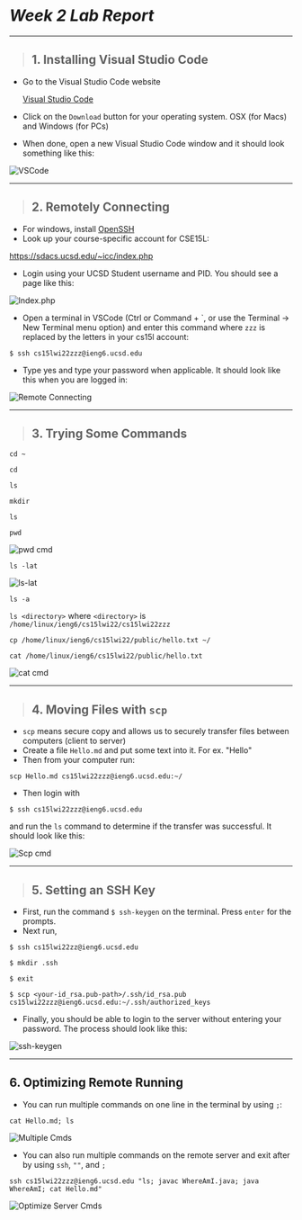 # *Week 2 Lab Report*
---

> ## 1. **Installing Visual Studio Code**
* Go to the Visual Studio Code website 

    [Visual Studio Code](https://code.visualstudio.com/)
* Click on the `Download` button for your operating system. OSX (for Macs) and Windows (for PCs)
* When done, open a new Visual Studio Code window and it should look something like this: 

![VSCode](VSCode.png)

---


> ## 2. **Remotely Connecting**
* For windows, install [OpenSSH](https://docs.microsoft.com/en-us/windows-server/administration/openssh/openssh_install_firstuse)
* Look up your course-specific account for CSE15L:

https://sdacs.ucsd.edu/~icc/index.php

* Login using your UCSD Student username and PID. You should see a page like this: 

![Index.php](IndexPHP.png)

* Open a terminal in VSCode (Ctrl or Command + `, or use the Terminal → New Terminal menu option) and enter this command where ``zzz`` is replaced by the letters in your cs15l account: 
```
$ ssh cs15lwi22zzz@ieng6.ucsd.edu
```
* Type yes and type your password when applicable. It should look like this when you are logged in:

![Remote Connecting](RemoteConnecting.png)

---

> ## 3. **Trying Some Commands**
`cd ~`

`cd`

`ls`

`mkdir`

`ls`

`pwd`

![pwd cmd](pwd.png)

`ls -lat`

![ls-lat](ls-lat.png)

`ls -a`

`ls <directory>` where `<directory>` is `/home/linux/ieng6/cs15lwi22/cs15lwi22zzz`

`cp /home/linux/ieng6/cs15lwi22/public/hello.txt ~/`

`cat /home/linux/ieng6/cs15lwi22/public/hello.txt`

![cat cmd](cat.png)

---

> ## 4. **Moving Files with `scp`**
* `scp` means secure copy and allows us to securely transfer files between computers (client to server)
* Create a file `Hello.md` and put some text into it. For ex. "Hello"
* Then from your computer run:
```
scp Hello.md cs15lwi22zzz@ieng6.ucsd.edu:~/
```
* Then login with 
```
$ ssh cs15lwi22zzz@ieng6.ucsd.edu
```
and run the `ls` command to determine if the transfer was successful. It should look like this: 

![Scp cmd](Scp.png)

---

>## 5. **Setting an SSH Key**
* First, run the command `$ ssh-keygen` on the terminal. Press `enter` for the prompts.
* Next run, 
```
$ ssh cs15lwi22zz@ieng6.ucsd.edu
```
```
$ mkdir .ssh
```
```
$ exit
```
```
$ scp <your-id_rsa.pub-path>/.ssh/id_rsa.pub cs15lwi22zzz@ieng6.ucsd.edu:~/.ssh/authorized_keys
```

* Finally, you should be able to login to the server without entering your password. The process should look like this: 

![ssh-keygen](ssh-keygen.png)

---

## 6. **Optimizing Remote Running**
* You can run multiple commands on one line in the terminal by using `;`:

```
cat Hello.md; ls
```

![Multiple Cmds](Optimize1.png)

* You can also run multiple commands on the remote server and exit after by using `ssh`, `""`, and `;`

```
ssh cs15lwi22zzz@ieng6.ucsd.edu "ls; javac WhereAmI.java; java WhereAmI; cat Hello.md"
```

![Optimize Server Cmds](Optimize2.png)


